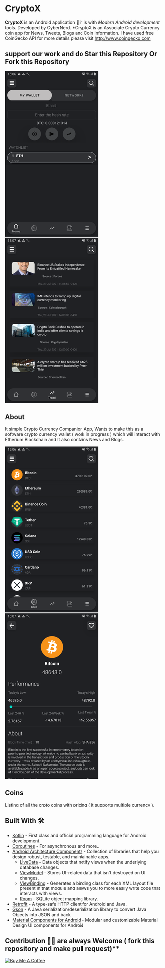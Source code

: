 # CryptoX



**CryptoX** is an Android application 📱 it is with *Modern Android development* tools. Developed by CyberNerd. 
*CryptoX is an Associate Crypto Currency coin app for News, Tweets, Blogs and Coin Information. I have used free CoinGecko API for more details please visit http://www.coingecko.com


## support our work and do Star this Repository Or Fork this Repository

<div align="left">
    <img src="screenshot/screenshot1.png" width="300px"</img> 
   <img src="screenshot/screenshot4.png" width="300px"</img>
</div>


## About
It simple Crypto Currency Companion App, Wants to make this as a software crypto currency wallet ( work in progress ) which will interact with Etherium Blockchain and It also contains News and Blogs.


<div align="left">
    <img src="screenshot/screenshot2.png" width="300px"</img> 
    <img src="screenshot/screenshot3.png" width="300px"</img>                                            
</div>

## Coins
Listing of all the crpto coins with pricing ( it supports multiple currency ).


## Built With 🛠
- [Kotlin](https://kotlinlang.org/) - First class and official programming language for Android development.
- [Coroutines](https://kotlinlang.org/docs/reference/coroutines-overview.html) - For asynchronous and more..
- [Android Architecture Components](https://developer.android.com/topic/libraries/architecture) - Collection of libraries that help you design robust, testable, and maintainable apps.
  - [LiveData](https://developer.android.com/topic/libraries/architecture/livedata) - Data objects that notify views when the underlying database changes.
  - [ViewModel](https://developer.android.com/topic/libraries/architecture/viewmodel) - Stores UI-related data that isn't destroyed on UI changes. 
  - [ViewBinding](https://developer.android.com/topic/libraries/view-binding) - Generates a binding class for each XML layout file present in that module and allows you to more easily write code that interacts with views.
  - [Room](https://developer.android.com/topic/libraries/architecture/room) - SQLite object mapping library.
- [Retrofit](https://square.github.io/retrofit/) - A type-safe HTTP client for Android and Java.
- [Gson](https://github.com/google/gson) - A Java serialization/deserialization library to convert Java Objects into JSON and back
- [Material Components for Android](https://github.com/material-components/material-components-android) - Modular and customizable Material Design UI components for Android

## Contribution 🙏🏻 are always Welcome ( fork this repository and make pull request)**
<a href="https://www.buymeacoffee.com/LJ9VFRB" target="_blank"><img src="https://bmc-cdn.nyc3.digitaloceanspaces.com/BMC-button-images/custom_images/orange_img.png" alt="Buy Me A Coffee" style="height: auto !important;width: auto !important;" ></a>

